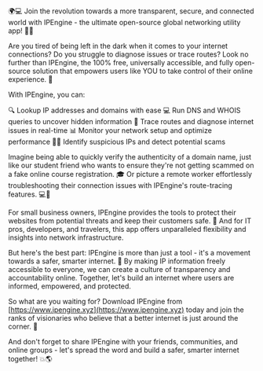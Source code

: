🌍💻 Join the revolution towards a more transparent, secure, and connected world with IPEngine - the ultimate open-source global networking utility app! 📡💥

Are you tired of being left in the dark when it comes to your internet connections? Do you struggle to diagnose issues or trace routes? Look no further than IPEngine, the 100% free, universally accessible, and fully open-source solution that empowers users like YOU to take control of their online experience. 💪

With IPEngine, you can:

🔍 Lookup IP addresses and domains with ease
💻 Run DNS and WHOIS queries to uncover hidden information
📍 Trace routes and diagnose internet issues in real-time
📊 Monitor your network setup and optimize performance
🕵️‍♀️ Identify suspicious IPs and detect potential scams

Imagine being able to quickly verify the authenticity of a domain name, just like our student friend who wants to ensure they're not getting scammed on a fake online course registration. 🎓 Or picture a remote worker effortlessly troubleshooting their connection issues with IPEngine's route-tracing features. 💻🔧

For small business owners, IPEngine provides the tools to protect their websites from potential threats and keep their customers safe. 👥 And for IT pros, developers, and travelers, this app offers unparalleled flexibility and insights into network infrastructure.

But here's the best part: IPEngine is more than just a tool - it's a movement towards a safer, smarter internet. 🌟 By making IP information freely accessible to everyone, we can create a culture of transparency and accountability online. Together, let's build an internet where users are informed, empowered, and protected.

So what are you waiting for? Download IPEngine from [https://www.ipengine.xyz](https://www.ipengine.xyz) today and join the ranks of visionaries who believe that a better internet is just around the corner. 🚀

And don't forget to share IPEngine with your friends, communities, and online groups - let's spread the word and build a safer, smarter internet together! 💥🌎